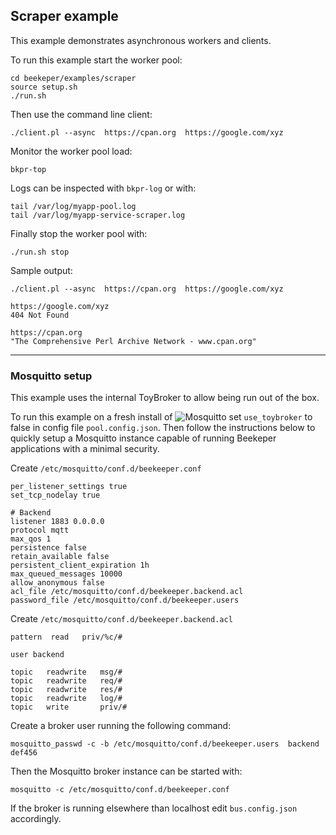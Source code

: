 ## Scraper example

This example demonstrates asynchronous workers and clients. 


To run this example start the worker pool:
```
cd beekeper/examples/scraper
source setup.sh
./run.sh
```
Then use the command line client:
```
./client.pl --async  https://cpan.org  https://google.com/xyz
```
Monitor the worker pool load:
```
bkpr-top
```
Logs can be inspected with `bkpr-log` or with:
```
tail /var/log/myapp-pool.log
tail /var/log/myapp-service-scraper.log
```
Finally stop the worker pool with:
```
./run.sh stop
```

Sample output:

```
./client.pl --async  https://cpan.org  https://google.com/xyz

https://google.com/xyz
404 Not Found

https://cpan.org
"The Comprehensive Perl Archive Network - www.cpan.org"
```
---

### Mosquitto setup

This example uses the internal ToyBroker to allow being run out of the box.

To run this example on a fresh install of ![Mosquitto](https://mosquitto.org/) set `use_toybroker` 
to false in config file `pool.config.json`. Then follow the instructions below to quickly setup a 
Mosquitto instance capable of running Beekeper applications with a minimal security.

Create `/etc/mosquitto/conf.d/beekeeper.conf`
```
per_listener_settings true
set_tcp_nodelay true

# Backend
listener 1883 0.0.0.0
protocol mqtt
max_qos 1
persistence false
retain_available false
persistent_client_expiration 1h
max_queued_messages 10000
allow_anonymous false
acl_file /etc/mosquitto/conf.d/beekeeper.backend.acl
password_file /etc/mosquitto/conf.d/beekeeper.users
```
Create `/etc/mosquitto/conf.d/beekeeper.backend.acl`
```
pattern  read   priv/%c/#

user backend

topic   readwrite   msg/#
topic   readwrite   req/#
topic   readwrite   res/#
topic   readwrite   log/#
topic   write       priv/#
```
Create a broker user running the following command:
```
mosquitto_passwd -c -b /etc/mosquitto/conf.d/beekeeper.users  backend   def456
```
Then the Mosquitto broker instance can be started with:
```
mosquitto -c /etc/mosquitto/conf.d/beekeeper.conf
```
If the broker is running elsewhere than localhost edit `bus.config.json` accordingly.
